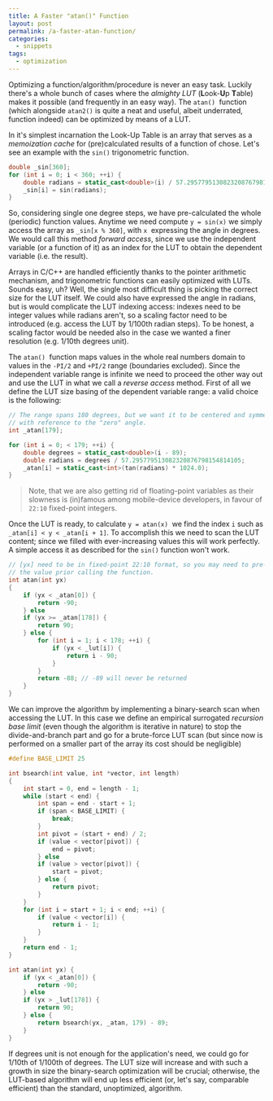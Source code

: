 ```yaml
---
title: A Faster "atan()" Function
layout: post
permalink: /a-faster-atan-function/
categories:
  - snippets
tags:
  - optimization
---
```

Optimizing a function/algorithm/procedure is never an easy task. Luckily there's a whole bunch of cases where the *almighty LUT* (**L**ook-**U**p **T**able) makes it possible (and frequently in an easy way). The `atan()`  function (which alongside `atan2()` is quite a neat and useful, albeit underrated, function indeed) can be optimized by means of a LUT.

In it's simplest incarnation the Look-Up Table is an array that serves as a *memoization cache* for (pre)calculated results of a function of chose. Let's see an example with the `sin()` trigonometric function.

```c++
double _sin[360];
for (int i = 0; i < 360; ++i) {
    double radians = static_cast<double>(i) / 57.295779513082320876798154814105;
    _sin[i] = sin(radians);
}
```

So, considering single one degree steps, we have pre-calculated the whole (periodic) function values. Anytime we need compute `y = sin(x)` we simply access the array as `_sin[x % 360]`, with `x`  expressing the angle in degrees. We would call this method *forward access*, since we use the independent variable (or a function of it) as an index for the LUT to obtain the dependent variable (i.e. the result).

Arrays in C/C++ are handled efficiently thanks to the pointer arithmetic mechanism, and trigonometric functions can easily optimized with LUTs. Sounds easy, uh? Well, the single most difficult thing is picking the correct size for the LUT itself. We could also have expressed the angle in radians, but is would complicate the LUT indexing access: indexes need to be integer values while radians aren't, so a scaling factor need to be introduced (e.g. access the LUT by 1/100th radian steps). To be honest, a scaling factor would be needed also in the case we wanted a finer resolution (e.g. 1/10th degrees unit).

The `atan()`  function maps values in the whole real numbers domain to values in the `-PI/2` and `+PI/2` range (boundaries excluded). Since the independent variable range is infinite we need to proceed the other way out and use the LUT in what we call a *reverse access* method. First of all we define the LUT size basing of the dependent variable range: a valid choice is the following:

```c++
// The range spans 180 degrees, but we want it to be centered and symmetric
// with reference to the "zero" angle.
int _atan[179];

for (int i = 0; < 179; ++i) {
    double degrees = static_cast<double>(i - 89);
    double radians = degrees / 57.295779513082320876798154814105;
    _atan[i] = static_cast<int>(tan(radians) * 1024.0);
}
```

> Note, that we are also getting rid of floating-point variables as their slowness is (in)famous among mobile-device developers, in favour of `22:10` fixed-point integers.

Once the LUT is ready, to calculate `y = atan(x)`  we find the index `i` such as `_atan[i] < y < _atan[i + 1]`. To accomplish this we need to scan the LUT content; since we filled with ever-increasing values this will work perfectly. A simple access it as described for the `sin()` function won't work.

```c++
// [yx] need to be in fixed-point 22:10 format, so you may need to pre-multiply
// the value prior calling the function.
int atan(int yx)
{
    if (yx < _atan[0]) {
        return -90;
    } else
    if (yx >= _atan[178]) {
        return 90;
    } else {
        for (int i = 1; i < 178; ++i) {
            if (yx < _lut[i]) {
                return i - 90;
            }
        }
        return -88; // -89 will never be returned
    }
}
```

We can improve the algorithm by implementing a binary-search scan when accessing the LUT. In this case we define an empirical surrogated *recursion base limit* (even though the algorithm is iterative in nature) to stop the divide-and-branch part and go for a brute-force LUT scan (but since now is performed on a smaller part of the array its cost should be negligible)

```c++
#define BASE_LIMIT 25

int bsearch(int value, int *vector, int length)
{
    int start = 0, end = length - 1;
    while (start < end) {
        int span = end - start + 1;
        if (span < BASE_LIMIT) {
            break;
        }
        int pivot = (start + end) / 2;
        if (value < vector[pivot]) {
            end = pivot;
        } else
        if (value > vector[pivot]) {
            start = pivot;
        } else {
            return pivot;
        }
    }
    for (int i = start + 1; i < end; ++i) {
        if (value < vector[i]) {
            return i - 1;
        }
    }
    return end - 1;
}

int atan(int yx) {
    if (yx < _atan[0]) {
        return -90;
    } else
    if (yx > _lut[178]) {
        return 90;
    } else {
        return bsearch(yx, _atan, 179) - 89;
    }
}
```

If degrees unit is not enough for the application's need, we could go for 1/10th of 1/100th of degrees. The LUT size will increase and with such a growth in size the binary-search optimization will be crucial; otherwise, the LUT-based algorithm will end up less efficient (or, let's say, comparable efficient) than the standard, unoptimized, algorithm.